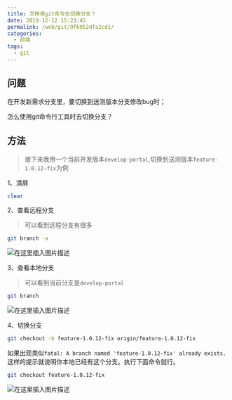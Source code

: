```yaml
---
title: 怎样用git命令去切换分支？
date: 2019-12-12 15:23:45
permalink: /web/git/9fb952dfa2cd1/
categories:
  - 前端
tags:
  - git
---
```


## 问题

在开发新需求分支里，要切换到送测版本分支修改bug时；

怎么使用git命令行工具时去切换分支？

## 方法

> 接下来我用一个当前开发版本`develop-portal`,切换到送测版本`feature-1.0.12-fix`为例

1、清屏

```bash
clear
```

2、查看远程分支

> 可以看到远程分支有很多

```bash
git branch -a
```

![在这里插入图片描述](https://img-blog.csdnimg.cn/20191212152227280.png?x-oss-process=image/watermark,type_ZmFuZ3poZW5naGVpdGk,shadow_10,text_aHR0cHM6Ly9ibG9nLmNzZG4ubmV0L2thaW1vMzEz,size_16,color_FFFFFF,t_70)

3、查看本地分支

> 可以看到当前分支是`develop-portal`

```bash
git branch
```

![在这里插入图片描述](https://img-blog.csdnimg.cn/20191212152249895.png)

4、切换分支

```bash
git checkout -b feature-1.0.12-fix origin/feature-1.0.12-fix
```

如果出现类似`fatal: A branch named 'feature-1.0.12-fix' already exists.` 这样的提示就说明你本地已经有这个分支。执行下面命令就行。

```bash
git checkout feature-1.0.12-fix
```

![在这里插入图片描述](https://img-blog.csdnimg.cn/20191212152315928.png)
